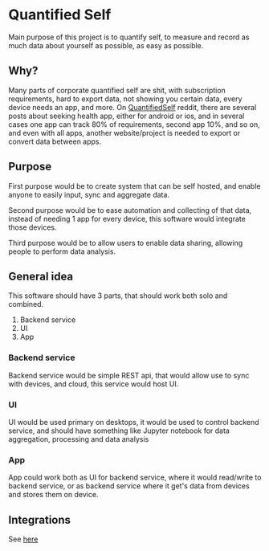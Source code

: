 # Quantified Self

Main purpose of this project is to quantify self, to measure and record as much data about yourself as possible, as easy as possible.

## Why?

Many parts of corporate quantified self are shit, with subscription requirements, hard to export data, not showing you certain data, every device needs an app, and more. On [QuantifiedSelf](https://www.reddit.com/r/QuantifiedSelf) reddit, there are several posts about seeking health app, either for android or ios, and in several cases one app can track 80% of requirements, second app 10%, and so on, and even with all apps, another website/project is needed to export or convert data between apps.

## Purpose

First purpose would be to create system that can be self hosted, and enable anyone to easily input, sync and aggregate data.

Second purpose would be to ease automation and collecting of that data, instead of needing 1 app for every device, this software would integrate those devices.

Third purpose would be to allow users to enable data sharing, allowing people to perform data analysis.


## General idea

This software should have 3 parts, that should work both solo and combined.

1. Backend service
2. UI
3. App


### Backend service

Backend service would be simple REST api, that would allow use to sync with devices, and cloud, this service would host UI.

### UI

UI would be used primary on desktops, it would be used to control backend service, and should have something like Jupyter notebook for data aggregation, processing and data analysis

### App

App could work both as UI for backend service, where it would read/write to backend service, or as backend service where it get's data from devices and stores them on device.


## Integrations

See [here](./integrations/index.md)